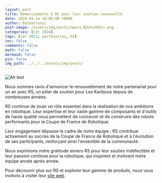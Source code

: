 ```yaml
---
layout: post
title: Remerciements à RS pour leur soutien renouvellé
date: 2024-04-14 10:00:00 +0800
author: Barbatronic
post-image: /assets/img/posts/opera_BZvksXkhCv.png
categories: [cdr 2024]
tags: [cdr 2023, partenaires, RS]
toc: false
comments: false
math: false
mermaid: false
pin: false
img_path: ../../../assets/img/posts/
---
```


![Alt text](opera_BZvksXkhCv.png)

Nous sommes ravis d'annoncer le renouvellement de notre partenariat pour un an avec RS, un pilier de soutien pour Les Karibous depuis de nombreuses années.

RS continue de jouer un rôle essentiel dans la réalisation de nos ambitions en robotique. Leur expertise et leur vaste gamme de composants et d'outils de haute qualité nous permettent de concevoir et de construire des robots performants pour la Coupe de France de Robotique.

Leur engagement dépasse le cadre de notre équipe ; RS contribue activement au succès de la Coupe de France de Robotique et à l'évolution de ses participants, renforçant ainsi l'ensemble de la communauté.

Nous exprimons notre gratitude envers RS pour leur soutien indéfectible et leur passion continue pour la robotique, qui inspirent et motivent notre équipe année après année.

Pour découvrir plus sur RS et explorer leur gamme de produits, nous vous invitons à visiter leur [site web](https://fr.rs-online.com/web/).
